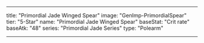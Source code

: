 ---

title: "Primordial Jade Winged Spear"
image: "GenImp-PrimordialSpear"
tier: "5-Star"
name: "Primordial Jade Winged Spear"
baseStat: "Crit rate"
baseAtk: "48"
series: "Primordial Jade Series"
type: "Polearm"

---